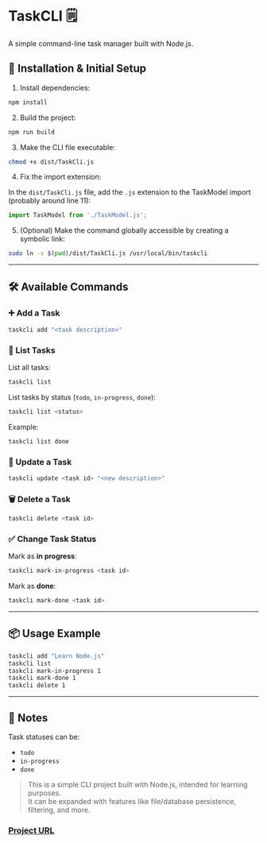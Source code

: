 # TaskCLI 🗒️

A simple command-line task manager built with Node.js.

## 🚀 Installation & Initial Setup

1. Install dependencies:

```bash
npm install
```

2. Build the project:

```bash
npm run build
```

3. Make the CLI file executable:

```bash
chmod +x dist/TaskCli.js
```

4. Fix the import extension:  

In the `dist/TaskCli.js` file, add the `.js` extension to the TaskModel import (probably around line 11):  

```js
import TaskModel from './TaskModel.js';
```

5. (Optional) Make the command globally accessible by creating a symbolic link:

```bash
sudo ln -s $(pwd)/dist/TaskCli.js /usr/local/bin/taskcli
```

---

## 🛠️ Available Commands

### ➕ Add a Task

```bash
taskcli add "<task description>"
```

### 📜 List Tasks

List all tasks:

```bash
taskcli list
```

List tasks by status (`todo`, `in-progress`, `done`):

```bash
taskcli list <status>
```

Example:

```bash
taskcli list done
```

### 🔄 Update a Task

```bash
taskcli update <task id> "<new description>"
```

### 🗑️ Delete a Task

```bash
taskcli delete <task id>
```

### ✅ Change Task Status

Mark as **in progress**:

```bash
taskcli mark-in-progress <task id>
```

Mark as **done**:

```bash
taskcli mark-done <task id>
```

---

## 📦 Usage Example

```bash
taskcli add "Learn Node.js"
taskcli list
taskcli mark-in-progress 1
taskcli mark-done 1
taskcli delete 1
```

---

## 🧠 Notes

Task statuses can be:

- `todo`
- `in-progress`
- `done`

> This is a simple CLI project built with Node.js, intended for learning purposes.  
> It can be expanded with features like file/database persistence, filtering, and more.

### [Project URL](https://roadmap.sh/projects/task-tracker)
